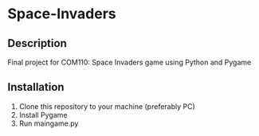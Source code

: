 # Space-Invaders
## Description
Final project for COM110: Space Invaders game using Python and Pygame
## Installation
1. Clone this repository to your machine (preferably PC)
2. Install Pygame
3. Run maingame.py

